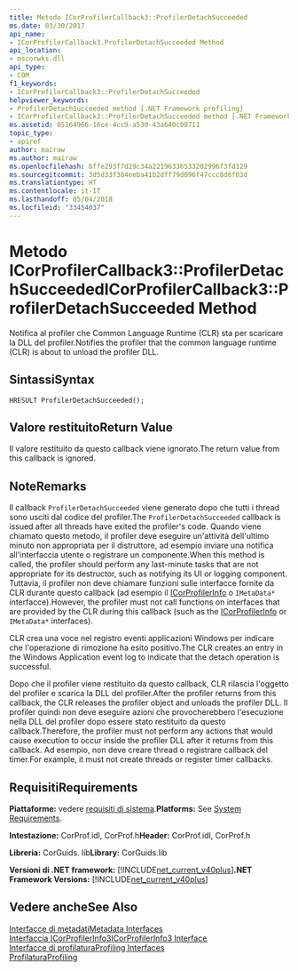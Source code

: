 ```yaml
---
title: Metodo ICorProfilerCallback3::ProfilerDetachSucceeded
ms.date: 03/30/2017
api_name:
- ICorProfilerCallback3.ProfilerDetachSucceeded Method
api_location:
- mscorwks.dll
api_type:
- COM
f1_keywords:
- ICorProfilerCallback3::ProfilerDetachSucceeded
helpviewer_keywords:
- ProfilerDetachSucceeded method [.NET Framework profiling]
- ICorProfilerCallback3::ProfilerDetachSucceeded method [.NET Framework profiling]
ms.assetid: 05164966-16ce-4cc9-a530-43a640c00711
topic_type:
- apiref
author: mairaw
ms.author: mairaw
ms.openlocfilehash: bffe293f7d29c34a22196336533202996f3fd129
ms.sourcegitcommit: 3d5d33f384eeba41b2dff79d096f47ccc8d8f03d
ms.translationtype: HT
ms.contentlocale: it-IT
ms.lasthandoff: 05/04/2018
ms.locfileid: "33454037"
---
```

# <a name="icorprofilercallback3profilerdetachsucceeded-method"></a><span data-ttu-id="b631b-102">Metodo ICorProfilerCallback3::ProfilerDetachSucceeded</span><span class="sxs-lookup"><span data-stu-id="b631b-102">ICorProfilerCallback3::ProfilerDetachSucceeded Method</span></span>
<span data-ttu-id="b631b-103">Notifica al profiler che Common Language Runtime (CLR) sta per scaricare la DLL del profiler.</span><span class="sxs-lookup"><span data-stu-id="b631b-103">Notifies the profiler that the common language runtime (CLR) is about to unload the profiler DLL.</span></span>  
  
## <a name="syntax"></a><span data-ttu-id="b631b-104">Sintassi</span><span class="sxs-lookup"><span data-stu-id="b631b-104">Syntax</span></span>  
  
```  
HRESULT ProfilerDetachSucceeded();  
```  
  
## <a name="return-value"></a><span data-ttu-id="b631b-105">Valore restituito</span><span class="sxs-lookup"><span data-stu-id="b631b-105">Return Value</span></span>  
 <span data-ttu-id="b631b-106">Il valore restituito da questo callback viene ignorato.</span><span class="sxs-lookup"><span data-stu-id="b631b-106">The return value from this callback is ignored.</span></span>  
  
## <a name="remarks"></a><span data-ttu-id="b631b-107">Note</span><span class="sxs-lookup"><span data-stu-id="b631b-107">Remarks</span></span>  
 <span data-ttu-id="b631b-108">Il callback `ProfilerDetachSucceeded` viene generato dopo che tutti i thread sono usciti dal codice del profiler.</span><span class="sxs-lookup"><span data-stu-id="b631b-108">The `ProfilerDetachSucceeded` callback is issued after all threads have exited the profiler's code.</span></span> <span data-ttu-id="b631b-109">Quando viene chiamato questo metodo, il profiler deve eseguire un'attività dell'ultimo minuto non appropriata per il distruttore, ad esempio inviare una notifica all'interfaccia utente o registrare un componente.</span><span class="sxs-lookup"><span data-stu-id="b631b-109">When this method is called, the profiler should perform any last-minute tasks that are not appropriate for its destructor, such as notifying its UI or logging component.</span></span> <span data-ttu-id="b631b-110">Tuttavia, il profiler non deve chiamare funzioni sulle interfacce fornite da CLR durante questo callback (ad esempio il [ICorProfilerInfo](../../../../docs/framework/unmanaged-api/profiling/icorprofilerinfo-interface.md) o `IMetaData*` interfacce).</span><span class="sxs-lookup"><span data-stu-id="b631b-110">However, the profiler must not call functions on interfaces that are provided by the CLR during this callback (such as the [ICorProfilerInfo](../../../../docs/framework/unmanaged-api/profiling/icorprofilerinfo-interface.md) or `IMetaData*` interfaces).</span></span>  
  
 <span data-ttu-id="b631b-111">CLR crea una voce nel registro eventi applicazioni Windows per indicare che l'operazione di rimozione ha esito positivo.</span><span class="sxs-lookup"><span data-stu-id="b631b-111">The CLR creates an entry in the Windows Application event log to indicate that the detach operation is successful.</span></span>  
  
 <span data-ttu-id="b631b-112">Dopo che il profiler viene restituito da questo callback, CLR rilascia l'oggetto del profiler e scarica la DLL del profiler.</span><span class="sxs-lookup"><span data-stu-id="b631b-112">After the profiler returns from this callback, the CLR releases the profiler object and unloads the profiler DLL.</span></span> <span data-ttu-id="b631b-113">Il profiler quindi non deve eseguire azioni che provocherebbero l'esecuzione nella DLL del profiler dopo essere stato restituito da questo callback.</span><span class="sxs-lookup"><span data-stu-id="b631b-113">Therefore, the profiler must not perform any actions that would cause execution to occur inside the profiler DLL after it returns from this callback.</span></span> <span data-ttu-id="b631b-114">Ad esempio, non deve creare thread o registrare callback del timer.</span><span class="sxs-lookup"><span data-stu-id="b631b-114">For example, it must not create threads or register timer callbacks.</span></span>  
  
## <a name="requirements"></a><span data-ttu-id="b631b-115">Requisiti</span><span class="sxs-lookup"><span data-stu-id="b631b-115">Requirements</span></span>  
 <span data-ttu-id="b631b-116">**Piattaforme:** vedere [requisiti di sistema](../../../../docs/framework/get-started/system-requirements.md).</span><span class="sxs-lookup"><span data-stu-id="b631b-116">**Platforms:** See [System Requirements](../../../../docs/framework/get-started/system-requirements.md).</span></span>  
  
 <span data-ttu-id="b631b-117">**Intestazione:** CorProf.idl, CorProf.h</span><span class="sxs-lookup"><span data-stu-id="b631b-117">**Header:** CorProf.idl, CorProf.h</span></span>  
  
 <span data-ttu-id="b631b-118">**Libreria:** CorGuids. lib</span><span class="sxs-lookup"><span data-stu-id="b631b-118">**Library:** CorGuids.lib</span></span>  
  
 <span data-ttu-id="b631b-119">**Versioni di .NET framework:** [!INCLUDE[net_current_v40plus](../../../../includes/net-current-v40plus-md.md)]</span><span class="sxs-lookup"><span data-stu-id="b631b-119">**.NET Framework Versions:** [!INCLUDE[net_current_v40plus](../../../../includes/net-current-v40plus-md.md)]</span></span>  
  
## <a name="see-also"></a><span data-ttu-id="b631b-120">Vedere anche</span><span class="sxs-lookup"><span data-stu-id="b631b-120">See Also</span></span>  
 [<span data-ttu-id="b631b-121">Interfacce di metadati</span><span class="sxs-lookup"><span data-stu-id="b631b-121">Metadata Interfaces</span></span>](../../../../docs/framework/unmanaged-api/metadata/metadata-interfaces.md)  
 [<span data-ttu-id="b631b-122">Interfaccia ICorProfilerInfo3</span><span class="sxs-lookup"><span data-stu-id="b631b-122">ICorProfilerInfo3 Interface</span></span>](../../../../docs/framework/unmanaged-api/profiling/icorprofilerinfo3-interface.md)  
 [<span data-ttu-id="b631b-123">Interfacce di profilatura</span><span class="sxs-lookup"><span data-stu-id="b631b-123">Profiling Interfaces</span></span>](../../../../docs/framework/unmanaged-api/profiling/profiling-interfaces.md)  
 [<span data-ttu-id="b631b-124">Profilatura</span><span class="sxs-lookup"><span data-stu-id="b631b-124">Profiling</span></span>](../../../../docs/framework/unmanaged-api/profiling/index.md)
